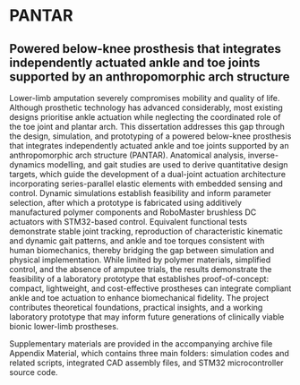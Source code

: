 # PANTAR
## Powered below-knee prosthesis that integrates independently actuated ankle and toe joints supported by an anthropomorphic arch structure
Lower-limb amputation severely compromises mobility and quality of life. Although prosthetic technology has advanced considerably, most existing designs prioritise ankle actuation while neglecting the coordinated role of the toe joint and plantar arch. This dissertation addresses this gap through the design, simulation, and prototyping of a powered below-knee prosthesis that integrates independently actuated ankle and toe joints supported by an anthropomorphic arch structure (PANTAR). Anatomical analysis, inverse-dynamics modelling, and gait studies are used to derive quantitative design targets, which guide the development of a dual-joint actuation architecture incorporating series-parallel elastic elements with embedded sensing and control. Dynamic simulations establish feasibility and inform parameter selection, after which a prototype is fabricated using additively manufactured polymer components and RoboMaster brushless DC actuators with STM32-based control. Equivalent functional tests demonstrate stable joint tracking, reproduction of characteristic kinematic and dynamic gait patterns, and ankle and toe torques consistent with human biomechanics, thereby bridging the gap between simulation and physical implementation. While limited by polymer materials, simplified control, and the absence of amputee trials, the results demonstrate the feasibility of a laboratory prototype that establishes proof-of-concept: compact, lightweight, and cost-effective prostheses can integrate compliant ankle and toe actuation to enhance biomechanical fidelity. The project contributes theoretical foundations, practical insights, and a working laboratory prototype that may inform future generations of clinically viable bionic lower-limb prostheses.

Supplementary materials are provided in the accompanying archive file Appendix Material, which contains three main folders: simulation codes and related scripts, integrated CAD assembly files, and STM32 microcontroller source code.
